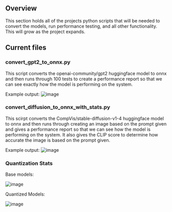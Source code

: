 ## Overview 

This section holds all of the projects python scripts that will be needed to convert the models, run performance testing, and all other functionality. This will grow as the project expands.

## Current files

### convert_gpt2_to_onnx.py
This script converts the openai-community/gpt2 huggingface model to onnx and then runs through 100 tests to create a performance report so that we  can see exactly how the model is performing on the system.

Example output:
![image](https://github.com/user-attachments/assets/dc48c495-2554-49f7-a1de-810498503b82)



### convert_diffusion_to_onnx_with_stats.py
This scirpt converts the CompVis/stable-diffusion-v1-4 huggingface model to onnx and then runs through creating an image based on the prompt given and gives a performance report so that we can see how the model is performing on the system. It also gives the CLIP score to determine how accurate the image is based on the prompt given.

Example output: 
![image](https://github.com/user-attachments/assets/614c095f-d2f3-4c4c-9b9d-73c69a0a4065)



### Quantization Stats 

Base models: 

![image](https://github.com/user-attachments/assets/616f8b4e-464e-489c-a89c-6dd4d858d066)

Quantized Models: 

![image](https://github.com/user-attachments/assets/6c56d152-8546-4af5-a7be-8191306e3b23)

